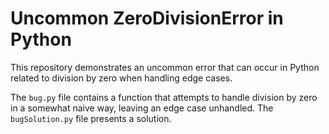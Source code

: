 # Uncommon ZeroDivisionError in Python

This repository demonstrates an uncommon error that can occur in Python related to division by zero when handling edge cases.

The `bug.py` file contains a function that attempts to handle division by zero in a somewhat naive way, leaving an edge case unhandled. The `bugSolution.py` file presents a solution.